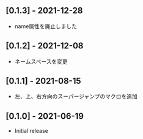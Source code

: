 ## [0.1.3] -  2021-12-28
- name属性を廃止しました

## [0.1.2] -  2021-12-08
- ネームスペースを変更

## [0.1.1] - 2021-08-15
- 左、上、右方向のスーパージャンプのマクロを追加

## [0.1.0] - 2021-06-19

- Initial release
